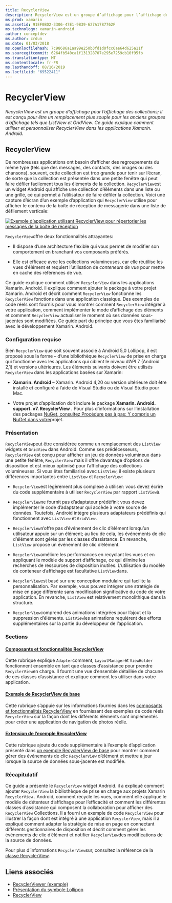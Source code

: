 ```yaml
---
title: RecyclerView
description: RecyclerView est un groupe d’affichage pour l’affichage des collections; Il est conçu pour être un remplacement plus souple pour les anciens groupes d’affichage tels que ListView et GridView.  Ce guide explique comment utiliser et personnaliser RecyclerView dans les applications Xamarin. Android.
ms.prod: xamarin
ms.assetid: 91EF0BD2-3306-47E1-9B39-627A1787762F
ms.technology: xamarin-android
author: conceptdev
ms.author: crdun
ms.date: 01/03/2018
ms.openlocfilehash: 7c98686a1aa99e250b3fd1d0fcc6ae64d625a11f
ms.sourcegitcommit: 6264fb540ca1f131328707e295e7259cb10f95fb
ms.translationtype: MT
ms.contentlocale: fr-FR
ms.lasthandoff: 08/16/2019
ms.locfileid: "69522411"
---
```

# <a name="recyclerview"></a>RecyclerView

_RecyclerView est un groupe d’affichage pour l’affichage des collections; Il est conçu pour être un remplacement plus souple pour les anciens groupes d’affichage tels que ListView et GridView.  Ce guide explique comment utiliser et personnaliser RecyclerView dans les applications Xamarin. Android._

## <a name="recyclerview"></a>RecyclerView

De nombreuses applications ont besoin d’afficher des regroupements du même type (tels que des messages, des contacts, des images ou des chansons). souvent, cette collection est trop grande pour tenir sur l’écran, de sorte que la collection est présentée dans une petite fenêtre qui peut faire défiler facilement tous les éléments de la collection.
`RecyclerView`est un widget Android qui affiche une collection d’éléments dans une liste ou une grille, ce qui permet à l’utilisateur de faire défiler la collection. Voici une capture d’écran d’un exemple d’application qui `RecyclerView` utilise pour afficher le contenu de la boîte de réception de messagerie dans une liste de défilement verticale:

[![Exemple d’application utilisant RecyclerView pour répertorier les messages de la boîte de réception](images/01-recyclerview-example-sml.png)](images/01-recyclerview-example.png#lightbox)

`RecyclerView`offre deux fonctionnalités attrayantes:

- Il dispose d’une architecture flexible qui vous permet de modifier son comportement en branchant vos composants préférés.

- Elle est efficace avec les collections volumineuses, car elle réutilise les vues d’élément et requiert l’utilisation de *conteneurs de vue* pour mettre en cache des références de vue.

Ce guide explique comment utiliser `RecyclerView` dans les applications Xamarin. Android. il explique comment ajouter le package à votre projet Xamarin. Android et décrit comment `RecyclerView` fonctionne les `RecyclerView` fonctions dans une application classique. Des exemples de code réels sont fournis pour vous montrer comment `RecyclerView` intégrer à votre application, comment implémenter le mode d’affichage des éléments et comment `RecyclerView` actualiser le moment où ses données sous-jacentes sont modifiées. Ce guide part du principe que vous êtes familiarisé avec le développement Xamarin. Android.


### <a name="requirements"></a>Configuration requise

Bien `RecyclerView` que soit souvent associé à Android 5,0 Lollipop, il est proposé sous la forme &ndash; d’une bibliothèque `RecyclerView` de prise en charge qui fonctionne avec les applications qui ciblent le niveau d’API 7 (Android 2,1) et versions ultérieures. Les éléments suivants doivent être utilisés `RecyclerView` dans les applications basées sur Xamarin:

- **Xamarin. Android** &ndash; Xamarin. Android 4,20 ou version ultérieure doit être installé et configuré à l’aide de Visual Studio ou de Visual Studio pour Mac.

- Votre projet d’application doit inclure le package **Xamarin. Android. support. v7. RecyclerView** . Pour plus d’informations sur l’installation des packages [NuGet, consultez Procédure pas à pas: Y compris un NuGet dans votre](https://docs.microsoft.com/visualstudio/mac/nuget-walkthrough)projet.


### <a name="overview"></a>Présentation

`RecyclerView`peut être considérée comme un remplacement des `ListView` widgets et `GridView` dans Android. Comme ses prédécesseurs, `RecyclerView` est conçu pour afficher un jeu de données volumineux dans une petite fenêtre, `RecyclerView` mais il offre davantage d’options de disposition et est mieux optimisé pour l’affichage des collections volumineuses. Si vous êtes familiarisé avec `ListView`, il existe plusieurs différences importantes entre `ListView` et `RecyclerView`:

- `RecyclerView`est légèrement plus complexe à utiliser: vous devez écrire du code supplémentaire à utiliser `RecyclerView` par rapport `ListView`à.

- `RecyclerView`ne fournit pas d’adaptateur prédéfini; vous devez implémenter le code d’adaptateur qui accède à votre source de données. Toutefois, Android intègre plusieurs adaptateurs prédéfinis qui fonctionnent avec `ListView` et `GridView`.

- `RecyclerView`n’offre pas d’événement de clic d’élément lorsqu’un utilisateur appuie sur un élément; au lieu de cela, les événements de clic d’élément sont gérés par les classes d’assistance. En revanche, `ListView` propose un événement de clic d’élément.

- `RecyclerView`améliore les performances en recyclant les vues et en appliquant le modèle de support d’affichage, ce qui élimine les recherches de ressources de disposition inutiles. L’utilisation du modèle de conteneur d’affichage est facultative `ListView`dans.

- `RecyclerView`est basé sur une conception modulaire qui facilite la personnalisation. Par exemple, vous pouvez intégrer une stratégie de mise en page différente sans modification significative du code de votre application.
    En revanche, `ListView` est relativement monolithique dans la structure.

- `RecyclerView`comprend des animations intégrées pour l’ajout et la suppression d’éléments. `ListView`les animations requièrent des efforts supplémentaires sur la partie du développeur de l’application.


### <a name="sections"></a>Sections

#### <a name="recyclerview-parts-and-functionalityandroiduser-interfacelayoutsrecycler-viewparts-and-functionalitymd"></a>[Composants et fonctionnalités RecyclerView](~/android/user-interface/layouts/recycler-view/parts-and-functionality.md)

Cette rubrique explique `Adapter`comment, `LayoutManager`et `ViewHolder` fonctionnent ensemble en tant que classes d’assistance pour prendre `RecyclerView`en charge.
Il fournit une vue d’ensemble détaillée de chacune de ces classes d’assistance et explique comment les utiliser dans votre application.

#### <a name="a-basic-recyclerview-exampleandroiduser-interfacelayoutsrecycler-viewrecyclerview-examplemd"></a>[Exemple de RecyclerView de base](~/android/user-interface/layouts/recycler-view/recyclerview-example.md)

Cette rubrique s’appuie sur les informations fournies dans les [composants et fonctionnalités RecyclerView](~/android/user-interface/layouts/recycler-view/parts-and-functionality.md) en fournissant des exemples de code réels `RecyclerView` sur la façon dont les différents éléments sont implémentés pour créer une application de navigation de photos réelle.

#### <a name="extending-the-recyclerview-exampleandroiduser-interfacelayoutsrecycler-viewextending-the-examplemd"></a>[Extension de l’exemple RecyclerView](~/android/user-interface/layouts/recycler-view/extending-the-example.md)

Cette rubrique ajoute du code supplémentaire à l’exemple d’application présenté dans [un exemple RecyclerView de base](~/android/user-interface/layouts/recycler-view/recyclerview-example.md) pour montrer comment gérer des événements de clic `RecyclerView` d’élément et mettre à jour lorsque la source de données sous-jacente est modifiée.


### <a name="summary"></a>Récapitulatif

Ce guide a présenté le `RecyclerView` widget Android. il a expliqué comment ajouter `RecyclerView` la bibliothèque de prise en charge aux projets Xamarin `RecyclerView` . Android, comment recycle les vues, comment elle applique le modèle de détenteur d’affichage pour l’efficacité et comment les différentes classes d’assistance qui composent la collaboration pour afficher des `RecyclerView` Collections. Il a fourni un exemple de code `RecyclerView` pour illustrer la façon dont est intégré à une application `RecyclerView`, mais il a expliqué comment adapter la stratégie de mise en page en connectant différents gestionnaires de disposition et décrit comment gérer les événements de clic d’élément et notifier `RecyclerView`des modifications de la source de données.

Pour plus d’informations `RecyclerView`sur, consultez la référence de la [classe RecyclerView](https://developer.android.com/reference/android/support/v7/widget/RecyclerView.html).


## <a name="related-links"></a>Liens associés

- [RecyclerViewer (exemple)](https://docs.microsoft.com/samples/xamarin/monodroid-samples/android50-recyclerviewer)
- [Présentation du symbole Lollipop](~/android/platform/lollipop.md)
- [RecyclerView](https://developer.android.com/reference/android/support/v7/widget/RecyclerView.html)
